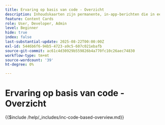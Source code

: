 ```yaml
---
title: Ervaring op basis van code - Overzicht
description: Inhoudskaarten zijn permanente, in-app-berichten die in een toegewezen postvak of feed in uw app wonen. Ze zijn ideaal voor het leveren van niet-urgente, informatieve of promotionele inhoud die in de loop der tijd zichtbaar is.
feature: Content Cards
role: User, Developer, Admin
level: Beginner
hide: true
index: false
last-substantial-update: 2025-08-22T00:00:00Z
exl-id: 5446b6f6-94b5-4723-a9c5-607c021ebafb
source-git-commit: ac61c4d30929b559826b4a770fc10c26aec74830
workflow-type: tm+mt
source-wordcount: '39'
ht-degree: 0%

---
```


# Ervaring op basis van code - Overzicht

{{$include /help/_includes/inc-code-based-overview.md}}
